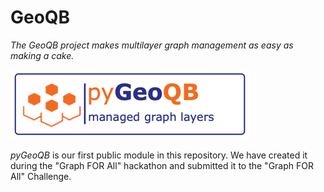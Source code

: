# GeoQB

_The GeoQB project makes multilayer graph management as easy as making a cake._

[![temp_logo](pyGeoQB/docs/temp_logo.png)](https://github.com/GeoQB/geoqb/tree/main/pyGeoQB)

_pyGeoQB_ is our first public module in this repository. We have created it during the "Graph FOR All" hackathon and submitted it to the "Graph FOR All" Challenge.

